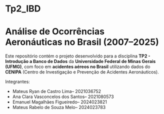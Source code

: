 # Tp2_IBD

# Análise de Ocorrências Aeronáuticas no Brasil (2007–2025)

Este repositório contém o projeto desenvolvido para a disciplina **TP2 - Introdução a Banco de Dados** da **Universidade Federal de Minas Gerais (UFMG)**, com foco em **acidentes aéreos no Brasil** utilizando dados do **CENIPA** (Centro de Investigação e Prevenção de Acidentes Aeronáuticos).

 Integrantes:
 - Mateus Ryan de Castro Lima– 2021036752
 - Ana Clara Vasconcelos dos Santos– 2021080573
 - Emanuel Magalhães Figueiredo– 2024023821
 - Mateus Rabelo de Souza Melo– 2024023783
